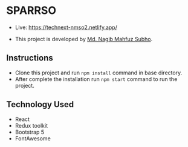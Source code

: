 # SPARRSO

- Live: https://technext-nmso2.netlify.app/

- This project is developed by [Md. Nagib Mahfuz Subho](https://nagibmahfuzsubho.netlify.app/).

## Instructions

- Clone this project and run `npm install` command in base directory.
- After complete the installation run `npm start` command to run the project.

## Technology Used

- React
- Redux toolkit
- Bootstrap 5
- FontAwesome
